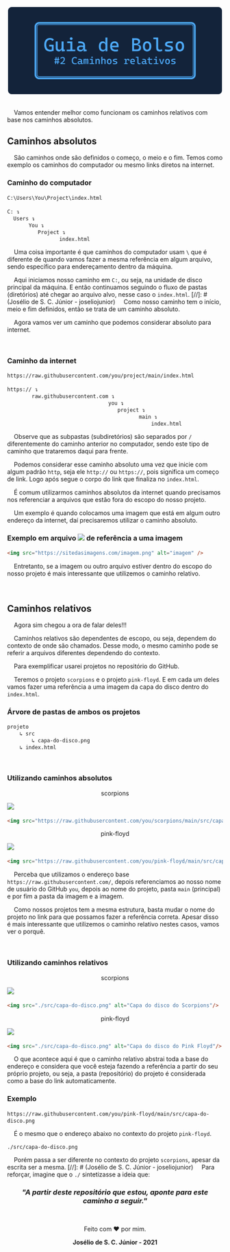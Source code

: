 <div align="center">
    <img src="banner.png" width="500px" />
</div><br>

&nbsp;&nbsp;&nbsp;&nbsp;Vamos entender melhor como funcionam os caminhos relativos com base nos caminhos absolutos.

## Caminhos absolutos
&nbsp;&nbsp;&nbsp;&nbsp;São caminhos onde são definidos o começo, o meio e o fim. Temos como exemplo os caminhos do computador ou mesmo links diretos na internet.

### Caminho do computador
~~~
C:\Users\You\Project\index.html

C: ↴
  Users ↴
       You ↴
          Project ↴
                 index.html
~~~

&nbsp;&nbsp;&nbsp;&nbsp;Uma coisa importante é que caminhos do computador usam ` \ ` que é diferente de quando vamos fazer a mesma referência em algum arquivo, sendo específico para endereçamento dentro da máquina.

&nbsp;&nbsp;&nbsp;&nbsp;Aqui iniciamos nosso caminho em `C:`, ou seja, na unidade de disco principal da máquina. E então continuamos seguindo o fluxo de pastas (diretórios) até chegar ao arquivo alvo, nesse caso o `index.html`.
[//]: # (Josélio de S. C. Júnior - joseliojunior)
&nbsp;&nbsp;&nbsp;&nbsp;Como nosso caminho tem o início, meio e fim definidos, então se trata de um caminho absoluto.

&nbsp;&nbsp;&nbsp;&nbsp;Agora vamos ver um caminho que podemos considerar absoluto para internet.

<br>

### Caminho da internet
~~~
https://raw.githubusercontent.com/you/project/main/index.html

https:// ↴
        raw.githubusercontent.com ↴
                                 you ↴
                                    project ↴
                                           main ↴
                                               index.html
~~~
&nbsp;&nbsp;&nbsp;&nbsp;Observe que as subpastas (subdiretórios) são separados por ` / ` diferentemente do caminho anterior no computador, sendo este tipo de caminho que trataremos daqui para frente.

&nbsp;&nbsp;&nbsp;&nbsp;Podemos considerar esse caminho absoluto uma vez que inicie com algum padrão `http`, seja ele `http://` ou `https://`, pois significa um começo de link. Logo após segue o corpo do link que finaliza no `index.html`.

&nbsp;&nbsp;&nbsp;&nbsp;É comum utilizarmos caminhos absolutos da internet quando precisamos nos referenciar a arquivos que estão fora do escopo do nosso projeto.

&nbsp;&nbsp;&nbsp;&nbsp;Um exemplo é quando colocamos uma imagem que está em algum outro endereço da internet, daí precisaremos utilizar o caminho absoluto.

### Exemplo em arquivo ![](http://joseliojunior.github.io/ghc-tags/lang/html/rounded-small.svg) de referência a uma imagem
~~~html
<img src="https://sitedasimagens.com/imagem.png" alt="imagem" />
~~~

&nbsp;&nbsp;&nbsp;&nbsp;Entretanto, se a imagem ou outro arquivo estiver dentro do escopo do nosso projeto é mais interessante que utilizemos o caminho relativo.

<br>

## Caminhos relativos
&nbsp;&nbsp;&nbsp;&nbsp;Agora sim chegou a ora de falar deles!!!

&nbsp;&nbsp;&nbsp;&nbsp;Caminhos relativos são dependentes de escopo, ou seja, dependem do contexto de onde são chamados. Desse modo, o mesmo caminho pode se referir a arquivos diferentes dependendo do contexto.

&nbsp;&nbsp;&nbsp;&nbsp;Para exemplificar usarei projetos no repositório do GitHub.

&nbsp;&nbsp;&nbsp;&nbsp;Teremos o projeto `scorpions` e o projeto `pink-floyd`. E em cada um deles vamos fazer uma referência a uma imagem da capa do disco dentro do `index.html`.

### Árvore de pastas de ambos os projetos
~~~
projeto
    ↳ src
        ↳ capa-do-disco.png
    ↳ index.html
~~~
<br>

### Utilizando caminhos absolutos

<span align="center">

scorpions

</span>

![](http://joseliojunior.github.io/ghc-tags/lang/html/rounded-small.svg)
~~~html
<img src="https://raw.githubusercontent.com/you/scorpions/main/src/capa-do-disco.png" alt="Capa do disco do Scorpions"/>
~~~

<span align="center">

pink-floyd

</span>

![](http://joseliojunior.github.io/ghc-tags/lang/html/rounded-small.svg)
~~~html
<img src="https://raw.githubusercontent.com/you/pink-floyd/main/src/capa-do-disco.png" alt="Capa do disco do Pink Floyd"/>
~~~


&nbsp;&nbsp;&nbsp;&nbsp;Perceba que utilizamos o endereço base `https://raw.githubusercontent.com/`, depois referenciamos ao nosso nome de usuário do GitHub `you`, depois ao nome do projeto, pasta `main` (principal) e por fim a pasta da imagem e a imagem.

&nbsp;&nbsp;&nbsp;&nbsp;Como nossos projetos tem a mesma estrutura, basta mudar o nome do projeto no link para que possamos fazer a referência correta. Apesar disso é mais interessante que utilizemos o caminho relativo nestes casos, vamos ver o porquê.

<br>

### Utilizando caminhos relativos

<span align="center">

scorpions

</span>

![](http://joseliojunior.github.io/ghc-tags/lang/html/rounded-small.svg)
~~~html
<img src="./src/capa-do-disco.png" alt="Capa do disco do Scorpions"/>
~~~

<span align="center">

pink-floyd

</span>

![](http://joseliojunior.github.io/ghc-tags/lang/html/rounded-small.svg)
~~~html
<img src="./src/capa-do-disco.png" alt="Capa do disco do Pink Floyd"/>
~~~

&nbsp;&nbsp;&nbsp;&nbsp;O que acontece aqui é que o caminho relativo abstrai toda a base do endereço e considera que você esteja fazendo a referência a partir do seu próprio projeto, ou seja, a pasta (repositório) do projeto é considerada como a base do link automaticamente.

### Exemplo
~~~
https://raw.githubusercontent.com/you/pink-floyd/main/src/capa-do-disco.png
~~~

&nbsp;&nbsp;&nbsp;&nbsp;É o mesmo que o endereço abaixo no contexto do projeto `pink-floyd`.

~~~
./src/capa-do-disco.png
~~~

&nbsp;&nbsp;&nbsp;&nbsp;Porém passa a ser diferente no contexto do projeto `scorpions`, apesar da escrita ser a mesma.
[//]: # (Josélio de S. C. Júnior - joseliojunior)
&nbsp;&nbsp;&nbsp;&nbsp;Para reforçar, imagine que o `./` sintetizasse a ideia que: 

<div align="center">

### *"A partir deste repositório que estou, aponte para este caminho a seguir."*

</div>

<br>

<div align="center">
    
Feito com ❤️ por mim.

**Josélio de S. C. Júnior - 2021**

</div>
